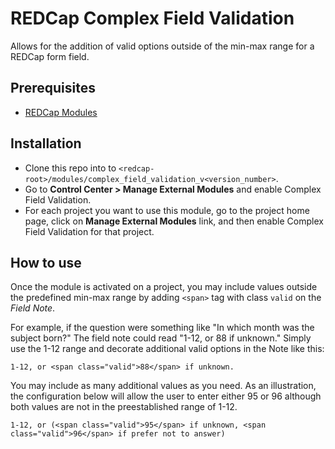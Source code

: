 # REDCap Complex Field Validation
Allows for the addition of valid options outside of the min-max range for a REDCap form field.

## Prerequisites
- [REDCap Modules](https://github.com/vanderbilt/redcap-external-modules)

## Installation
- Clone this repo into to `<redcap-root>/modules/complex_field_validation_v<version_number>`.
- Go to **Control Center > Manage External Modules** and enable Complex Field Validation.
- For each project you want to use this module, go to the project home page, click on **Manage External Modules** link, and then enable Complex Field Validation for that project.


## How to use
Once the module is activated on a project, you may include values outside the predefined min-max range by adding `<span>` tag with class `valid` on the *Field Note*.

For example, if the question were something like "In which month was the subject born?" The field note could read "1-12, or 88 if unknown." Simply use the 1-12 range and decorate additional valid options in the Note like this:

    1-12, or <span class="valid">88</span> if unknown.

You may include as many additional values as you need. As an illustration, the configuration below will allow the user to enter either 95 or 96 although both values are not in the preestablished range of 1-12.

	1-12, or (<span class="valid">95</span> if unknown, <span class="valid">96</span> if prefer not to answer)